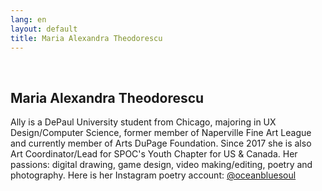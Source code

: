 ```yaml
---
lang: en
layout: default
title: Maria Alexandra Theodorescu
---
```


<br>
<div class="container">
    <h2>Maria Alexandra Theodorescu</h2>
    <div class="row">
        <div class="col-sm-6">
            <p> Ally is a DePaul University student from Chicago, majoring in UX Design/Computer Science, former member of Naperville Fine Art League and currently member of Arts DuPage Foundation. Since 2017 she is also Art Coordinator/Lead for SPOC's Youth Chapter for US & Canada. Her passions: digital drawing, game design, video making/editing, poetry and photography.
            Here is her Instagram poetry account: <a href="https://www.instagram.com/oceanbluesoul/?hl=en" target="_blank">@oceanbluesoul</a>
            </p>
        </div> 
    </div>
    <br>   
</div>
<br>
<br>